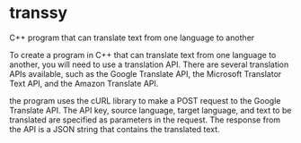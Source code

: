 # transsy
C++ program that can translate text from one language to another

To create a program in C++ that can translate text from one language to another,
you will need to use a translation API. There are several translation APIs available,
such as the Google Translate API, the Microsoft Translator Text API, and the Amazon Translate API.

the program uses the cURL library to make a POST request to the Google Translate API.
The API key, source language, target language, and text to be translated are specified as parameters in the request.
The response from the API is a JSON string that contains the translated text.
